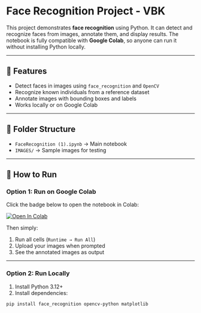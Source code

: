 # Face Recognition Project - VBK

This project demonstrates **face recognition** using Python. It can detect and recognize faces from images, annotate them, and display results. The notebook is fully compatible with **Google Colab**, so anyone can run it without installing Python locally.

---

## 🔹 Features
- Detect faces in images using `face_recognition` and `OpenCV`
- Recognize known individuals from a reference dataset
- Annotate images with bounding boxes and labels
- Works locally or on Google Colab

---

## 📂 Folder Structure
- `FaceRecognition (1).ipynb` → Main notebook  
- `IMAGES/` → Sample images for testing

---

## 🚀 How to Run
### Option 1: Run on Google Colab
Click the badge below to open the notebook in Colab:

[![Open In Colab](https://colab.research.google.com/assets/colab-badge.svg)](https://github.com/balaram-krishna/FaceRecognition-VBK/blob/main/FaceRecognition%20(1).ipynb)

Then simply:
1. Run all cells (`Runtime → Run All`)
2. Upload your images when prompted
3. See the annotated images as output

---

### Option 2: Run Locally
1. Install Python 3.12+  
2. Install dependencies:
```bash
pip install face_recognition opencv-python matplotlib
